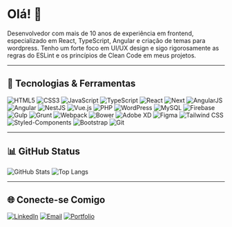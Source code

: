 # Olá! 👋

Desenvolvedor com mais de 10 anos de experiência em frontend, especializado em React, TypeScript, Angular e criação de temas para wordpress. Tenho um forte foco em UI/UX design e sigo rigorosamente as regras do ESLint e os princípios de Clean Code em meus projetos.

---

## 🚀 Tecnologias & Ferramentas

![HTML5](https://img.shields.io/badge/-HTML5-E34F26?style=for-the-badge&logo=html5&logoColor=white)
![CSS3](https://img.shields.io/badge/-CSS3-1572B6?style=for-the-badge&logo=css3&logoColor=white)
![JavaScript](https://img.shields.io/badge/-JavaScript-F7DF1E?style=for-the-badge&logo=javascript&logoColor=black)
![TypeScript](https://img.shields.io/badge/-TypeScript-007ACC?style=for-the-badge&logo=typescript&logoColor=white)
![React](https://img.shields.io/badge/-React-61DAFB?style=for-the-badge&logo=react&logoColor=white)
![Next](https://img.shields.io/badge/Next-black?style=for-the-badge&logo=next.js&logoColor=white)
![AngularJS](https://img.shields.io/badge/-AngularJS-E23237?style=for-the-badge&logo=angularjs&logoColor=white)
![Angular](https://img.shields.io/badge/-Angular-DD0031?style=for-the-badge&logo=angular&logoColor=white)
![NestJS](https://img.shields.io/badge/-NestJS-E0234E?style=for-the-badge&logo=nestjs&logoColor=white)
![Vue.js](https://img.shields.io/badge/-Vue.js-4FC08D?style=for-the-badge&logo=vue.js&logoColor=white)
![PHP](https://img.shields.io/badge/PHP-777BB4?style=for-the-badge&logo=php&logoColor=white)
![WordPress](https://img.shields.io/badge/-WordPress-21759B?style=for-the-badge&logo=wordpress&logoColor=white)
![MySQL](https://img.shields.io/badge/-MySQL-4479A1?style=for-the-badge&logo=mysql&logoColor=white)
![Firebase](https://img.shields.io/badge/-Firebase-FFCA28?style=for-the-badge&logo=firebase&logoColor=white)
![Gulp](https://img.shields.io/badge/-Gulp-CF4647?style=for-the-badge&logo=gulp&logoColor=white)
![Grunt](https://img.shields.io/badge/-Grunt-FBA919?style=for-the-badge&logo=grunt&logoColor=white)
![Webpack](https://img.shields.io/badge/-Webpack-8DD6F9?style=for-the-badge&logo=webpack&logoColor=black)
![Bower](https://img.shields.io/badge/-Bower-EF5734?style=for-the-badge&logo=bower&logoColor=white)
![Adobe XD](https://img.shields.io/badge/-Adobe%20XD-FF61F6?style=for-the-badge&logo=adobe-xd&logoColor=white)
![Figma](https://img.shields.io/badge/-Figma-F24E1E?style=for-the-badge&logo=figma&logoColor=white)
![Tailwind CSS](https://img.shields.io/badge/-Tailwind%20CSS-38B2AC?style=for-the-badge&logo=tailwind-css&logoColor=white)
![Styled-Components](https://img.shields.io/badge/-Styled--Components-DB7093?style=for-the-badge&logo=styled-components&logoColor=white)
![Bootstrap](https://img.shields.io/badge/-boostrap-0D1117?style=for-the-badge&logo=bootstrap&labelColor=0D1117)
![Git](https://img.shields.io/badge/-Git-F05032?style=for-the-badge&logo=git&logoColor=white)

---

## 📊 GitHub Status

![GitHub Stats](https://github-readme-stats.vercel.app/api?username=allanncruz&show_icons=true&theme=radical)
![Top Langs](https://github-readme-stats.vercel.app/api/top-langs/?username=allanncruz&layout=compact&theme=radical)

---

## 🌐 Conecte-se Comigo

[![LinkedIn](https://img.shields.io/badge/-LinkedIn-0077B5?style=for-the-badge&logo=linkedin&logoColor=white)](https://www.linkedin.com/in/allan-cruz-002b0429/)
[![Email](https://img.shields.io/badge/-Email-D14836?style=for-the-badge&logo=gmail&logoColor=white)](mailto:allancruz716@gmail.com)
[![Portfolio](https://img.shields.io/badge/Portfolio-FF5722?style=for-the-badge&logo=todoist&logoColor=white)](https://allancruz.000webhostapp.com/)
